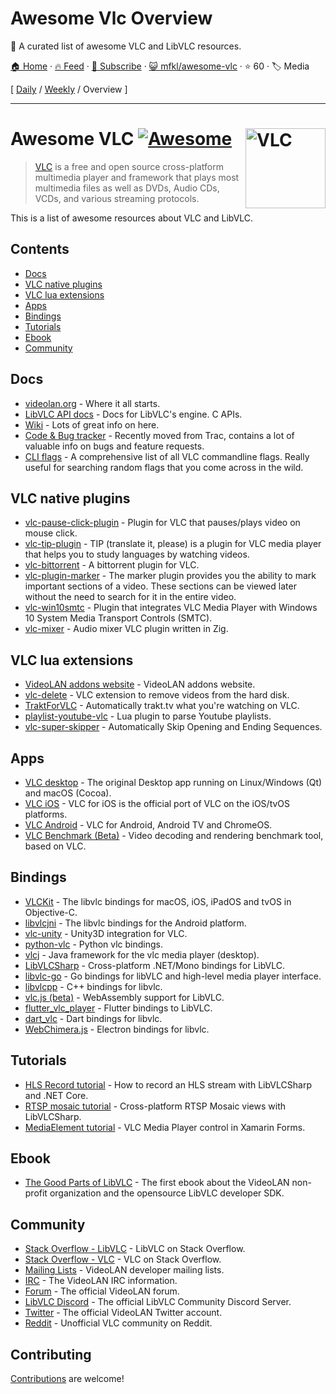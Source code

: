 # Awesome Vlc Overview

👻 A curated list of awesome VLC and LibVLC resources. 

[🏠 Home](/README.md) · [🔥 Feed](https://www.trackawesomelist.com/mfkl/awesome-vlc/rss.xml) · [📮 Subscribe](https://trackawesomelist.us17.list-manage.com/subscribe?u=d2f0117aa829c83a63ec63c2f&id=36a103854c) · [😺 mfkl/awesome-vlc](https://github.com/mfkl/awesome-vlc) · ⭐ 60 · 🏷️ Media

[ [Daily](/content/mfkl/awesome-vlc/README.md) / [Weekly](/content/mfkl/awesome-vlc/week/README.md) / Overview ]

---

# Awesome VLC [![Awesome](https://awesome.re/badge.svg)](https://awesome.re) [<img src="https://cdn.worldvectorlogo.com/logos/vlc.svg" align="right" alt="VLC" width="128">](https://github.com/mfkl/awesome-vlc)

> [VLC](https://www.videolan.org/vlc/) is a free and open source cross-platform multimedia player and framework that plays most multimedia files as well as DVDs, Audio CDs, VCDs, and various streaming protocols.

This is a list of awesome resources about VLC and LibVLC.

## Contents

*   [Docs](#docs)
*   [VLC native plugins](#vlc-native-plugins)
*   [VLC lua extensions](#vlc-lua-extensions)
*   [Apps](#apps)
*   [Bindings](#bindings)
*   [Tutorials](#tutorials)
*   [Ebook](#ebook)
*   [Community](#community)

## Docs

*   [videolan.org](https://www.videolan.org/) - Where it all starts.
*   [LibVLC API docs](https://videolan.videolan.me/vlc/group__libvlc.html) - Docs for LibVLC's engine. C APIs.
*   [Wiki](https://wiki.videolan.org/) - Lots of great info on here.
*   [Code & Bug tracker](https://code.videolan.org/videolan/vlc/-/issues) - Recently moved from Trac, contains a lot of valuable info on bugs and feature requests.
*   [CLI flags](https://wiki.videolan.org/VLC_command-line_help) - A comprehensive list of all VLC commandline flags. Really useful for searching random flags that you come across in the wild.

## VLC native plugins

*   [vlc-pause-click-plugin](https://github.com/nurupo/vlc-pause-click-plugin) - Plugin for VLC that pauses/plays video on mouse click.
*   [vlc-tip-plugin](https://github.com/aklexel/vlc-tip-plugin) - TIP (translate it, please) is a plugin for VLC media player that helps you to study languages by watching videos.
*   [vlc-bittorrent](https://github.com/johang/vlc-bittorrent) - A bittorrent plugin for VLC.
*   [vlc-plugin-marker](https://github.com/nemosharma6/vlc-plugin-marker) - The marker plugin provides you the ability to mark important sections of a video. These sections can be viewed later without the need to search for it in the entire video.
*   [vlc-win10smtc](https://github.com/spmn/vlc-win10smtc) - Plugin that integrates VLC Media Player with Windows 10 System Media Transport Controls (SMTC).
*   [vlc-mixer](https://github.com/lachie/vlc-mixer) - Audio mixer VLC plugin written in Zig.

## VLC lua extensions

*   [VideoLAN addons website](https://addons.videolan.org/browse/) - VideoLAN addons website.
*   [vlc-delete](https://github.com/surrim/vlc-delete) - VLC extension to remove videos from the hard disk.
*   [TraktForVLC](https://github.com/XaF/TraktForVLC) - Automatically trakt.tv what you're watching on VLC.
*   [playlist-youtube-vlc](https://github.com/Abstraxt-AA/playlist-youtube-vlc) - Lua plugin to parse Youtube playlists.
*   [vlc-super-skipper](https://github.com/Trevelopment/vlc-super-skipper) - Automatically Skip Opening and Ending Sequences.

## Apps

*   [VLC desktop](https://code.videolan.org/videolan/vlc) - The original Desktop app running on Linux/Windows (Qt) and macOS (Cocoa).
*   [VLC iOS](https://code.videolan.org/videolan/vlc-ios) - VLC for iOS is the official port of VLC on the iOS/tvOS platforms.
*   [VLC Android](https://code.videolan.org/videolan/vlc-android) - VLC for Android, Android TV and ChromeOS.
*   [VLC Benchmark (Beta)](https://code.videolan.org/videolan/vlc-bench) - Video decoding and rendering benchmark tool, based on VLC.

## Bindings

*   [VLCKit](https://code.videolan.org/videolan/VLCKit) - The libvlc bindings for macOS, iOS, iPadOS and tvOS in Objective-C.
*   [libvlcjni](https://code.videolan.org/videolan/vlc-android/-/tree/master/libvlc) - The libvlc bindings for the Android platform.
*   [vlc-unity](https://code.videolan.org/videolan/vlc-unity) - Unity3D integration for VLC.
*   [python-vlc](https://github.com/oaubert/python-vlc) - Python vlc bindings.
*   [vlcj](https://github.com/caprica/vlcj) -  Java framework for the vlc media player (desktop).
*   [LibVLCSharp](https://github.com/videolan/libvlcsharp) - Cross-platform .NET/Mono bindings for LibVLC.
*   [libvlc-go](https://github.com/adrg/libvlc-go) - Go bindings for libVLC and high-level media player interface.
*   [libvlcpp](https://code.videolan.org/videolan/libvlcpp/) - C++ bindings for libvlc.
*   [vlc.js (beta)](https://code.videolan.org/jbk/vlc.js) - WebAssembly support for LibVLC.
*   [flutter\_vlc\_player](https://github.com/solid-software/flutter_vlc_player) - Flutter bindings to LibVLC.
*   [dart\_vlc](https://github.com/alexmercerind/dart_vlc) - Dart bindings for libvlc.
*   [WebChimera.js](https://github.com/RSATom/WebChimera.js) - Electron bindings for libvlc.

## Tutorials

*   [HLS Record tutorial](https://mfkl.github.io/hls/2018/10/10/How-to-record-HLS-stream-with-LibVLCSharp-and-.NET-Core.html) - How to record an HLS stream with LibVLCSharp and .NET Core.
*   [RTSP mosaic tutorial](https://mfkl.github.io/libvlc/rtsp/xamarin/forms/2018/12/05/crossplatform-RTSP-mosaic-views-with-libvlcsharp.html) - Cross-platform RTSP Mosaic views with LibVLCSharp.
*   [MediaElement tutorial](https://doumer.me/vlc-media-player-in-xamarinforms-alternative-avplayer-andmediaplayer) - VLC Media Player control in Xamarin Forms.

## Ebook

*   [The Good Parts of LibVLC](https://mfkl.gumroad.com/l/libvlc-good-parts) - The first ebook about the VideoLAN non-profit organization and the opensource LibVLC developer SDK.

## Community

*   [Stack Overflow - LibVLC](https://stackoverflow.com/questions/tagged/libvlc) - LibVLC on Stack Overflow.
*   [Stack Overflow - VLC](https://stackoverflow.com/questions/tagged/vlc) - VLC on Stack Overflow.
*   [Mailing Lists](https://www.videolan.org/support/lists.html) - VideoLAN developer mailing lists.
*   [IRC](https://wiki.videolan.org/Contact_VideoLAN/#IRC) - The VideoLAN IRC information.
*   [Forum](https://forum.videolan.org/) - The official VideoLAN forum.
*   [LibVLC Discord](https://discord.gg/3h3K3JF) - The official LibVLC Community Discord Server.
*   [Twitter](https://twitter.com/videolan) - The official VideoLAN Twitter account.
*   [Reddit](https://www.reddit.com/r/vlc) - Unofficial VLC community on Reddit.

## Contributing

[Contributions](https://github.com/mfkl/awesome-vlc/blob/main/README.md/contributing.md) are welcome!

